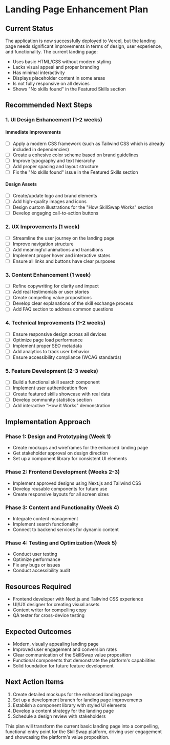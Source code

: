 # Landing Page Enhancement Plan

## Current Status

The application is now successfully deployed to Vercel, but the landing page needs significant improvements in terms of design, user experience, and functionality. The current landing page:

- Uses basic HTML/CSS without modern styling
- Lacks visual appeal and proper branding
- Has minimal interactivity
- Displays placeholder content in some areas
- Is not fully responsive on all devices
- Shows "No skills found" in the Featured Skills section

## Recommended Next Steps

### 1. UI Design Enhancement (1-2 weeks)

#### Immediate Improvements
- [ ] Apply a modern CSS framework (such as Tailwind CSS which is already included in dependencies)
- [ ] Create a cohesive color scheme based on brand guidelines
- [ ] Improve typography and text hierarchy
- [ ] Add proper spacing and layout structure
- [ ] Fix the "No skills found" issue in the Featured Skills section

#### Design Assets
- [ ] Create/update logo and brand elements
- [ ] Add high-quality images and icons
- [ ] Design custom illustrations for the "How SkillSwap Works" section
- [ ] Develop engaging call-to-action buttons

### 2. UX Improvements (1 week)

- [ ] Streamline the user journey on the landing page
- [ ] Improve navigation structure
- [ ] Add meaningful animations and transitions
- [ ] Implement proper hover and interactive states
- [ ] Ensure all links and buttons have clear purposes

### 3. Content Enhancement (1 week)

- [ ] Refine copywriting for clarity and impact
- [ ] Add real testimonials or user stories
- [ ] Create compelling value propositions
- [ ] Develop clear explanations of the skill exchange process
- [ ] Add FAQ section to address common questions

### 4. Technical Improvements (1-2 weeks)

- [ ] Ensure responsive design across all devices
- [ ] Optimize page load performance
- [ ] Implement proper SEO metadata
- [ ] Add analytics to track user behavior
- [ ] Ensure accessibility compliance (WCAG standards)

### 5. Feature Development (2-3 weeks)

- [ ] Build a functional skill search component
- [ ] Implement user authentication flow
- [ ] Create featured skills showcase with real data
- [ ] Develop community statistics section
- [ ] Add interactive "How it Works" demonstration

## Implementation Approach

### Phase 1: Design and Prototyping (Week 1)
- Create mockups and wireframes for the enhanced landing page
- Get stakeholder approval on design direction
- Set up a component library for consistent UI elements

### Phase 2: Frontend Development (Weeks 2-3)
- Implement approved designs using Next.js and Tailwind CSS
- Develop reusable components for future use
- Create responsive layouts for all screen sizes

### Phase 3: Content and Functionality (Week 4)
- Integrate content management
- Implement search functionality
- Connect to backend services for dynamic content

### Phase 4: Testing and Optimization (Week 5)
- Conduct user testing
- Optimize performance
- Fix any bugs or issues
- Conduct accessibility audit

## Resources Required

- Frontend developer with Next.js and Tailwind CSS experience
- UI/UX designer for creating visual assets
- Content writer for compelling copy
- QA tester for cross-device testing

## Expected Outcomes

- Modern, visually appealing landing page
- Improved user engagement and conversion rates
- Clear communication of the SkillSwap value proposition
- Functional components that demonstrate the platform's capabilities
- Solid foundation for future feature development

## Next Action Items

1. Create detailed mockups for the enhanced landing page
2. Set up a development branch for landing page improvements
3. Establish a component library with styled UI elements
4. Develop a content strategy for the landing page
5. Schedule a design review with stakeholders

This plan will transform the current basic landing page into a compelling, functional entry point for the SkillSwap platform, driving user engagement and showcasing the platform's value proposition.
